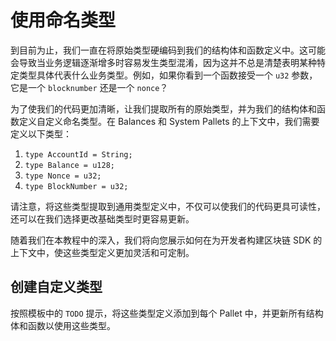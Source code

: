 # 使用命名类型

到目前为止，我们一直在将原始类型硬编码到我们的结构体和函数定义中。这可能会导致当业务逻辑逐渐增多时容易发生类型混淆，因为这并不总是清楚表明某种特定类型具体代表什么业务类型。例如，如果你看到一个函数接受一个 `u32` 参数，它是一个 `blocknumber` 还是一个 `nonce`？

为了使我们的代码更加清晰，让我们提取所有的原始类型，并为我们的结构体和函数定义自定义命名类型。在 Balances 和 System Pallets 的上下文中，我们需要定义以下类型：

1. `type AccountId = String;`
2. `type Balance = u128;`
3. `type Nonce = u32;`
4. `type BlockNumber = u32;`

请注意，将这些类型提取到通用类型定义中，不仅可以使我们的代码更具可读性，还可以在我们选择更改基础类型时更容易更新。

随着我们在本教程中的深入，我们将向您展示如何在为开发者构建区块链 SDK 的上下文中，使这些类型定义更加灵活和可定制。

## 创建自定义类型

按照模板中的 `TODO` 提示，将这些类型定义添加到每个 Pallet 中，并更新所有结构体和函数以使用这些类型。